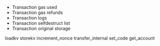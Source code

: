 - Transaction gas used
- Transaction gas refunds
- Transaction logs
- Transaction selfdestruct list
- Transaction original storage

loadkv
storekv
increment_nonce
transfer_internal
set_code
get_account